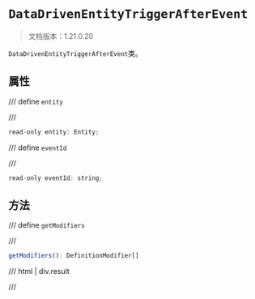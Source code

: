 # `DataDrivenEntityTriggerAfterEvent`

> 文档版本：1.21.0.20

`DataDrivenEntityTriggerAfterEvent`类。

## 属性

/// define
`entity`


///

```js
read-only entity: Entity;
```


/// define
`eventId`


///

```js
read-only eventId: string;
```


## 方法

/// define
`getModifiers`


///

```js
getModifiers(): DefinitionModifier[]
```

/// html | div.result

///

